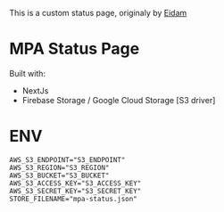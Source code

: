 This is a custom status page, originaly by [Eidam](https://github.com/eidam/cf-workers-status-page)

# MPA Status Page

Built with:

- NextJs
- Firebase Storage / Google Cloud Storage [S3 driver]
<!-- - Cloudflare Worker for Cron Job every 1 minute -->

# ENV

```
AWS_S3_ENDPOINT="S3_ENDPOINT"
AWS_S3_REGION="S3_REGION"
AWS_S3_BUCKET="S3_BUCKET"
AWS_S3_ACCESS_KEY="S3_ACCESS_KEY"
AWS_S3_SECRET_KEY="S3_SECRET_KEY"
STORE_FILENAME="mpa-status.json"
```
